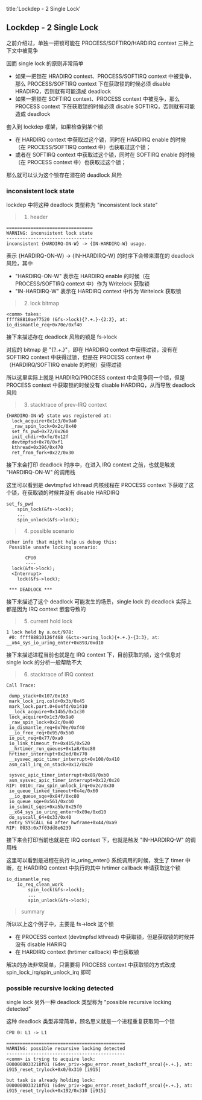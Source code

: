 title:'Lockdep - 2 Single Lock'
## Lockdep - 2 Single Lock

之前介绍过，单独一把锁可能在 PROCESS/SOFTIRQ/HARDIRQ context 三种上下文中被竞争

因而 single lock 的原则非常简单

- 如果一把锁在 HRADIRQ context、PROCESS/SOFTIRQ context 中被竞争，那么 PROCESS/SOFTIRQ context 下在获取锁的时候必须 disable HRADIRQ，否则就有可能造成 deadlock
- 如果一把锁在 SOFTIRQ context、PROCESS context 中被竞争，那么 PROCESS context 下在获取锁的时候必须 disable SOFTIRQ，否则就有可能造成 deadlock


套入到 lockdep 框架，如果检查到某个锁

- 在 HARDIRQ context 中获取过这个锁，同时在 HARDIRQ enable 的时候（在 PROCESS/SOFTIRQ context 中）也获取过这个锁；
- 或者在 SOFTIRQ context 中获取过这个锁，同时在 SOFTIRQ enable 的时候（在 PROCESS context 中）也获取过这个锁；

那么就可以认为这个锁存在潜在的 deadlock 风险


### inconsistent lock state

lockdep 中将这种 deadlock 类型称为 "inconsistent lock state"

> 1. header

```
================================
WARNING: inconsistent lock state
--------------------------------
inconsistent {HARDIRQ-ON-W} -> {IN-HARDIRQ-W} usage.
```

表示 {HARDIRQ-ON-W} -> {IN-HARDIRQ-W} 的时序下会带来潜在的 deadlock 风险，其中

- "HARDIRQ-ON-W" 表示在 HARDIRQ enable 的时候（在 PROCESS/SOFTIRQ context 中）作为 Writelock 获取锁
- "IN-HARDIRQ-W" 表示在 HARDIRQ context 中作为 Writelock 获取锁


> 2. lock bitmap

```
<comm> takes:
ffff88810ae77520 (&fs->lock){?.+.}-{2:2}, at: io_dismantle_req+0x70e/0xf40
```

接下来描述存在 deadlock 风险的锁是 fs->lock

对应的 bitmap 是 "{?.+.}"，即在 HARDIRQ context 中获得过锁，没有在 SOFTIRQ context 中获得过锁，但是在 PROCESS context 中（HARDIRQ/SOFTIRQ enable 的时候）获得过锁

所以这里实际上就是 HARDIRQ/PROCESS context 中会竞争同一个锁，但是 PROCESS context 中获取锁的时候没有 disable HARDIRQ，从而导致 deadlock 风险


> 3. stacktrace of prev-IRQ context

```
{HARDIRQ-ON-W} state was registered at:
  lock_acquire+0x1c3/0x9a0
  _raw_spin_lock+0x2c/0x40
  set_fs_pwd+0x72/0x260
  init_chdir+0xfe/0x12f
  devtmpfsd+0x70/0xf1
  kthread+0x396/0x470
  ret_from_fork+0x22/0x30
```

接下来会打印 deadlock 时序中，在进入 IRQ context 之前，也就是触发 "HARDIRQ-ON-W" 的调用栈

这里可以看到是 devtmpfsd kthread 内核线程在 PROCESS context 下获取了这个锁，在获取锁的时候并没有 disable HARDIRQ

```
set_fs_pwd
	spin_lock(&fs->lock);
	...
	spin_unlock(&fs->lock);
```


> 4. possible scenario

```
other info that might help us debug this:
 Possible unsafe locking scenario:

       CPU0
       ----
  lock(&fs->lock);
  <Interrupt>
    lock(&fs->lock);

 *** DEADLOCK ***
```

接下来描述了这个 deadlock 可能发生的场景，single lock 的 deadlock 实际上都是因为 IRQ context 嵌套导致的


> 5. current hold lock

```
1 lock held by a.out/978:
 #0: ffff88810126f468 (&ctx->uring_lock){+.+.}-{3:3}, at: __x64_sys_io_uring_enter+0x893/0xd10
```

接下来描述进程当前也就是在 IRQ context 下，目前获取的锁，这个信息对 single lock 的分析一般帮助不大


> 6. stacktrace of IRQ context

```
Call Trace:

 dump_stack+0x107/0x163
 mark_lock_irq.cold+0x3b/0x45
 mark_lock.part.0+0x4fd/0x1410
 __lock_acquire+0x14b5/0x1c30
 lock_acquire+0x1c3/0x9a0
 _raw_spin_lock+0x2c/0x40
 io_dismantle_req+0x70e/0xf40
 __io_free_req+0x95/0x5b0
 io_put_req+0x77/0xa0
 io_link_timeout_fn+0x415/0x520
 __hrtimer_run_queues+0x1a8/0xc80
 hrtimer_interrupt+0x2ed/0x770
 __sysvec_apic_timer_interrupt+0x100/0x410
 asm_call_irq_on_stack+0x12/0x20

 sysvec_apic_timer_interrupt+0x89/0xb0
 asm_sysvec_apic_timer_interrupt+0x12/0x20
RIP: 0010:_raw_spin_unlock_irq+0x2c/0x30
 io_queue_linked_timeout+0x4e/0x60
 __io_queue_sqe+0x84f/0xc80
 io_queue_sqe+0x561/0xcb0
 io_submit_sqes+0xa5b/0x25f0
 __x64_sys_io_uring_enter+0x89e/0xd10
 do_syscall_64+0x33/0x40
 entry_SYSCALL_64_after_hwframe+0x44/0xa9
RIP: 0033:0x7f03dd8e6239
```

接下来会打印当前也就是在 IRQ context 下，也就是触发 "IN-HARDIRQ-W" 的调用栈

这里可以看到是进程在执行 io_uring_enter() 系统调用的时候，发生了 timer 中断，在 HARDIRQ context 中执行的其中 hrtimer callback 申请获取这个锁

```
io_dismantle_req
	io_req_clean_work
    	spin_lock(&fs->lock);
    	...
    	spin_unlock(&fs->lock);
```


> summary

所以以上这个例子中，主要是 fs->lock 这个锁

- 在 PROCESS context (devtmpfsd kthread) 中获取锁，但是获取锁的时候并没有 disable HARIRQ
- 在 HARDIRQ context (hrtimer callback) 中也获取锁

解决的办法非常简单，只需要将 PROCESS context 中获取锁的方式改成 spin_lock_irq/spin_unlock_irq 即可


### possible recursive locking detected

single lock 另外一种 deadlock 类型称为 "possible recursive locking detected"

这种 deadlock 类型非常简单，顾名思义就是一个进程重复获取同一个锁

```
CPU 0: L1 -> L1
```

```
============================================
WARNING: possible recursive locking detected
--------------------------------------------
<comm> is trying to acquire lock:
0000000033218f01 (&dev_priv->gpu_error.reset_backoff_srcu){+.+.}, at: i915_reset_trylock+0x0/0x310 [i915]

but task is already holding lock:
0000000033218f01 (&dev_priv->gpu_error.reset_backoff_srcu){+.+.}, at: i915_reset_trylock+0x192/0x310 [i915]
```
